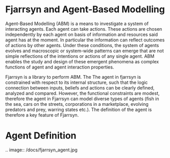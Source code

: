 # Fjarrsyn and Agent-Based Modelling 
Agent-Based Modelling (ABM) is a means to investigate a system of interacting 
agents. Each agent can take actions. These actions are chosen independently by
each agent on basis of information and resources said agent has at the moment.
In particular the information can reflect outcomes of actions by other agents. 
Under these conditions, the system of agents evolves and macroscopic or 
system-wide patterns can emerge that are not simple reflections of the intentions
or actions of any single agent. ABM enables
the study and design of these emergent phenomena as complex functions of agent and
agent interaction properties.

Fjarrsyn is a library to perform ABM. The 
The agent in fjarrsyn is constrained with respect to its internal structure,
such that the logic connection between inputs, beliefs and actions can be
clearly defined, analyzed and compared. However, the functional constraints are
modest, therefore the agent in Fjarrsyn can model diverse types of agents (fish
in the sea, cars on the streets, corporations in a marketplace, evolving
predators and prey, warring states etc.). The definition of the agent is
therefore a key feature of Fjarrsyn.

# Agent Definition
.. image:: /docs/fjarrsyn_agent.jpg
